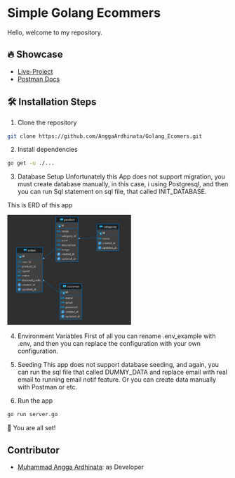 # Simple Golang Ecommers

Hello, welcome to my repository.

## 🔥 Showcase
- [Live-Project](link)
- [Postman Docs](https://documenter.getpostman.com/view/20559835/2s93sjToKu)


## 🛠️ Installation Steps

1. Clone the repository

```bash
git clone https://github.com/AnggaArdhinata/Golang_Ecomers.git
```

2. Install dependencies

```bash
go get -u ./...
```

3. Database Setup
Unfortunately this App does not support migration, you must create database manually, in this case, i using Postgresql, and then you can run Sql statement on sql file, that called INIT_DATABASE.

This is ERD of this app

<img src="./assets/erd-gomers.png" alt="Logo" height="250">

4. Environment Variables
First of all you can rename .env_example with .env, and then you can replace the configuration with your own configuration.

5. Seeding
This app does not support database seeding, and again, you can run the sql file that called DUMMY_DATA and replace email with real email to running email notif feature.
Or you can create data manually with Postman or etc.

6. Run the app

```bash
go run server.go
```

🌟 You are all set!

## Contributor
- [Muhammad Angga Ardhinata](https://github.com/AnggaArdhinata): as Developer

